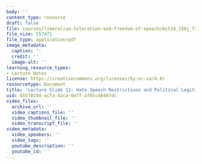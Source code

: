 ```yaml
---
body: ''
content_type: resource
draft: false
file: courses/liberalism-toleration-and-freedom-of-speech/mit24_150j_f23_lec11.pdf
file_size: 557471
file_type: application/pdf
image_metadata:
  caption: ''
  credit: ''
  image-alt: ''
learning_resource_types:
- Lecture Notes
license: https://creativecommons.org/licenses/by-nc-sa/4.0/
resourcetype: Document
title: 'Lecture Slide 11: Hate Speech Restrictions and Political Legitimacy'
uid: 6557018d-acfa-42ca-8e7f-a765c48467dc
video_files:
  archive_url: ''
  video_captions_file: ''
  video_thumbnail_file: ''
  video_transcript_file: ''
video_metadata:
  video_speakers: ''
  video_tags: ''
  youtube_description: ''
  youtube_id: ''
---
```

